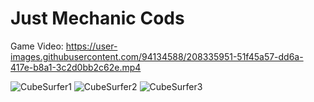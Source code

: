 # Just Mechanic Cods

Game Video: https://user-images.githubusercontent.com/94134588/208335951-51f45a57-dd6a-417e-b8a1-3c2d0bb2c62e.mp4


![CubeSurfer1](https://user-images.githubusercontent.com/94134588/207709439-99759681-2b45-4c6e-9cc3-cb31af92aab2.png)
![CubeSurfer2](https://user-images.githubusercontent.com/94134588/207709704-fd883616-45ea-4f63-82be-bbc9ef74426e.png)
![CubeSurfer3](https://user-images.githubusercontent.com/94134588/207709719-ef244744-09b6-4dde-9726-bfd045257594.png)
